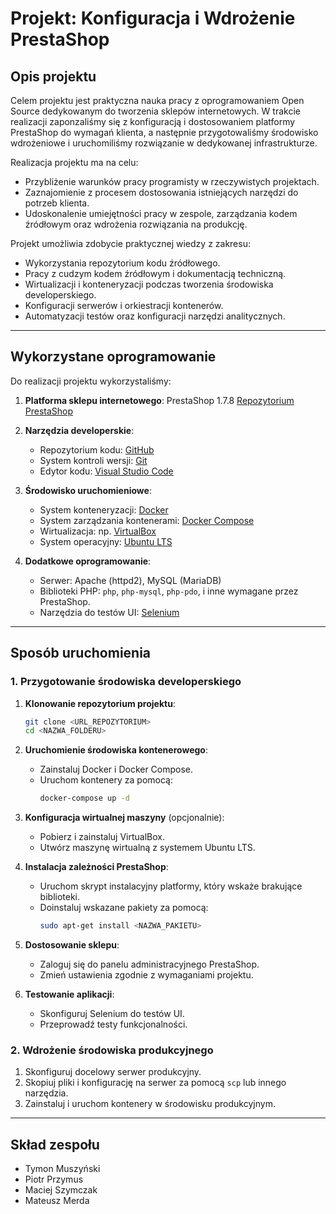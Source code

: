 # Projekt: Konfiguracja i Wdrożenie PrestaShop

## Opis projektu

Celem projektu jest praktyczna nauka pracy z oprogramowaniem Open Source dedykowanym do tworzenia sklepów internetowych. W trakcie realizacji zaponzaliśmy się z konfiguracją i dostosowaniem platformy PrestaShop do wymagań klienta, a następnie przygotowaliśmy środowisko wdrożeniowe i uruchomiliśmy rozwiązanie w dedykowanej infrastrukturze.

Realizacja projektu ma na celu:
- Przybliżenie warunków pracy programisty w rzeczywistych projektach.
- Zaznajomienie z procesem dostosowania istniejących narzędzi do potrzeb klienta.
- Udoskonalenie umiejętności pracy w zespole, zarządzania kodem źródłowym oraz wdrożenia rozwiązania na produkcję.

Projekt umożliwia zdobycie praktycznej wiedzy z zakresu:
- Wykorzystania repozytorium kodu źródłowego.
- Pracy z cudzym kodem źródłowym i dokumentacją techniczną.
- Wirtualizacji i konteneryzacji podczas tworzenia środowiska developerskiego.
- Konfiguracji serwerów i orkiestracji kontenerów.
- Automatyzacji testów oraz konfiguracji narzędzi analitycznych.

---

## Wykorzystane oprogramowanie

Do realizacji projektu wykorzystaliśmy:

1. **Platforma sklepu internetowego**: PrestaShop 1.7.8 [Repozytorium PrestaShop](https://github.com/PrestaShop/PrestaShop/tree/1.7.8.x)

2. **Narzędzia developerskie**:  
   - Repozytorium kodu: [GitHub](https://github.com)
   - System kontroli wersji: [Git](https://git-scm.com)  
   - Edytor kodu: [Visual Studio Code](https://code.visualstudio.com) 

3. **Środowisko uruchomieniowe**:  
   - System konteneryzacji: [Docker](https://docker.com)  
   - System zarządzania kontenerami: [Docker Compose](https://docs.docker.com/compose/)  
   - Wirtualizacja: np. [VirtualBox](https://www.virtualbox.org)  
   - System operacyjny: [Ubuntu LTS](https://ubuntu.com/download/desktop)

4. **Dodatkowe oprogramowanie**:  
   - Serwer: Apache (httpd2), MySQL (MariaDB)
   - Biblioteki PHP: `php`, `php-mysql`, `php-pdo`, i inne wymagane przez PrestaShop.
   - Narzędzia do testów UI: [Selenium](https://www.selenium.dev/documentation/en/)

---

## Sposób uruchomienia

### 1. Przygotowanie środowiska developerskiego

1. **Klonowanie repozytorium projektu**:
   ```bash
   git clone <URL_REPOZYTORIUM>
   cd <NAZWA_FOLDERU>
   ```

2. **Uruchomienie środowiska kontenerowego**:
   - Zainstaluj Docker i Docker Compose.
   - Uruchom kontenery za pomocą:
     ```bash
     docker-compose up -d
     ```

3. **Konfiguracja wirtualnej maszyny** (opcjonalnie):
   - Pobierz i zainstaluj VirtualBox.
   - Utwórz maszynę wirtualną z systemem Ubuntu LTS.

4. **Instalacja zależności PrestaShop**:
   - Uruchom skrypt instalacyjny platformy, który wskaże brakujące biblioteki.
   - Doinstaluj wskazane pakiety za pomocą:
     ```bash
     sudo apt-get install <NAZWA_PAKIETU>
     ```

5. **Dostosowanie sklepu**:
   - Zaloguj się do panelu administracyjnego PrestaShop.
   - Zmień ustawienia zgodnie z wymaganiami projektu.

6. **Testowanie aplikacji**:
   - Skonfiguruj Selenium do testów UI.
   - Przeprowadź testy funkcjonalności.

### 2. Wdrożenie środowiska produkcyjnego

1. Skonfiguruj docelowy serwer produkcyjny.
2. Skopiuj pliki i konfigurację na serwer za pomocą `scp` lub innego narzędzia.
3. Zainstaluj i uruchom kontenery w środowisku produkcyjnym.

---

## Skład zespołu

- Tymon Muszyński
- Piotr Przymus
- Maciej Szymczak
- Mateusz Merda
